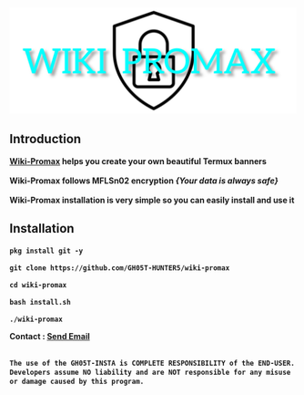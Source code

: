 <img src="https://raw.githubusercontent.com/GH05T-HUNTER5/wiki-promax/main/.storage/wiki-promax.jpg">

## Introduction

<b><a href="https://github.com/GH05T-HUNTER5/wiki-promax">Wiki-Promax</a> helps you create your own beautiful Termux banners <br><br>
<b>Wiki-Promax follows MFLSn02 encryption</b><i> {Your data is always safe}</i><br><br>
<b>Wiki-Promax installation is very simple so you can easily install and use it</b>

## Installation

```
pkg install git -y
```

```
git clone https://github.com/GH05T-HUNTER5/wiki-promax
```

```
cd wiki-promax
```

```
bash install.sh
```

```
./wiki-promax
```

Contact  :  <a href="mailto: gh05thunter5@proton.me">Send Email</a>

```
                                                                                          The use of the GH05T-INSTA is COMPLETE RESPONSIBILITY of the END-USER. Developers assume NO liability and are NOT responsible for any misuse or damage caused by this program.
```

<!--
## This Tool is not working properly Please wait we are trying to solve this problem 
-->
